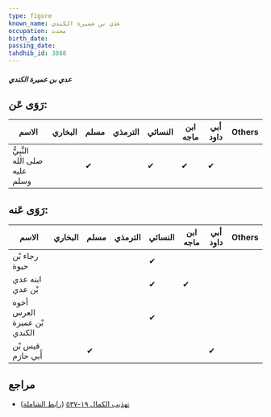 ```yaml
---
type: figure
known_name: عدي بن عميرة الكندي
occupation: محدث
birth_date:
passing_date:
tahdhib_id: 3888
---
```

##### عدي بن عميرة الكندي

## رَوَى عَن:
| الاسم                         | البخاري | مسلم | الترمذي | النسائي | ابن ماجه | أبي داود | Others |
| ----------------------------- | ------- | ---- | ------- | ------- | -------- | -------- | ------ |
| النَّبِيُّ صلى الله عليه وسلم |         | ✔    |         | ✔       | ✔        | ✔        |        |
## رَوَى عَنه:
| الاسم                       | البخاري | مسلم | الترمذي | النسائي | ابن ماجه | أبي داود | Others |
| --------------------------- | ------- | ---- | ------- | ------- | -------- | -------- | ------ |
| رجاء بْن حيوة               |         |      |         | ✔       |          |          |        |
| ابنه عدي بْن عدي            |         |      |         | ✔       | ✔        |          |        |
| أخوه العرس بْن عميرة الكندي |         |      |         | ✔       |          |          |        |
| قيس بْن أَبي حازم           |         | ✔    |         |         |          | ✔        |        |
## مراجع
- [تهذيب الكمال ١٩-٥٣٧](obsidian://open?vault=Tahdhib-al-Kamal&file=Figures/٣٨٨٨-عدي%20بن%20عميرة%20الكندي) ([رابط الشاملة](https://shamela.ws/book/3722/10111))